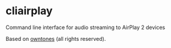 # cliairplay
Command line interface for audio streaming to AirPlay 2 devices

Based on [owntones](https://github.com/owntone/owntone-server) (all rights reserved).